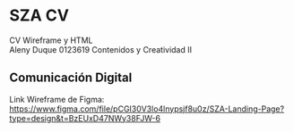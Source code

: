 # SZA CV
CV Wireframe y HTML <br>
Aleny Duque 
0123619
Contenidos y Creatividad II
## Comunicación Digital
Link Wireframe de Figma:
https://www.figma.com/file/pCGI30V3lo4lnypsjf8u0z/SZA-Landing-Page?type=design&t=BzEUxD47NWy38FJW-6
